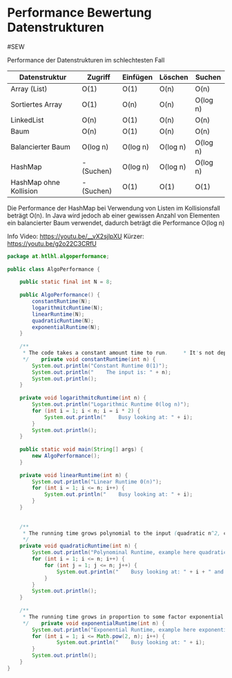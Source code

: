 # Performance Bewertung Datenstrukturen
#SEW

Performance der Datenstrukturen im schlechtesten Fall

| Datenstruktur          | Zugriff    | Einfügen | Löschen  | Suchen   |
| ---------------------- | ---------- | -------- | -------- | -------- |
| Array (List)           | O(1)       | O(1)     | O(n)     | O(n)     |
| Sortiertes Array       | O(1)       | O(n)     | O(n)     | O(log n) |
| LinkedList             | O(n)       | O(1)     | O(n)     | O(n)     |
| Baum                   | O(n)       | O(1)     | O(n)     | O(n)     |
| Balancierter Baum      | O(log n)   | O(log n) | O(log n) | O(log n) |
| HashMap                | - (Suchen) | O(log n) | O(log n) | O(log n) |
| HashMap ohne Kollision | - (Suchen) | O(1)     | O(1)     | O(1)     |
Die Performance der HashMap bei Verwendung von Listen im Kollisionsfall beträgt O(n). In Java wird jedoch ab einer gewissen Anzahl von Elementen ein balancierter Baum verwendet, dadurch beträgt die Performance O(log n)

Info Video: https://youtu.be/__vX2sjlpXU 
Kürzer: https://youtu.be/g2o22C3CRfU

``` java
package at.htlhl.algoperformance;  
  
public class AlgoPerformance {  
  
    public static final int N = 8;  
  
    public AlgoPerformance() {  
        constantRuntime(N);  
        logarithmitcRuntime(N);  
        linearRuntime(N);  
        quadraticRuntime(N);  
        exponentialRuntime(N);  
    }  
  
    /**  
     * The code takes a constant amount time to run.     * It's not dependent on the size on n.     *     * @param n input  
     */    private void constantRuntime(int n) {  
        System.out.println("Constant Runtime 0(1)");  
        System.out.println("    The input is: " + n);  
        System.out.println();  
    }  
  
    private void logarithmitcRuntime(int n) {  
        System.out.println("Logarithmic Runtime 0(log n)");  
        for (int i = 1; i < n; i = i * 2) {  
            System.out.println("    Busy looking at: " + i);  
        }  
        System.out.println();  
    }  
  
    public static void main(String[] args) {  
        new AlgoPerformance();  
    }  
  
    private void linearRuntime(int n) {  
        System.out.println("Linear Runtime 0(n)");  
        for (int i = 1; i <= n; i++) {  
            System.out.println("    Busy looking at: " + i);  
        }  
    }  
  
  
    /**  
     * The running time grows polynomial to the input (quadratic n^2, cubic n^3, ...)     * to the input     *     * @param n  
     */  
    private void quadraticRuntime(int n) {  
        System.out.println("Polynominal Runtime, example here quadratic 0(n^2)");  
        for (int i = 1; i <= n; i++) {  
            for (int j = 1; j <= n; j++) {  
                System.out.println("    Busy looking at: " + i + " and " + j);  
            }  
        }  
        System.out.println();  
    }  
  
    /**  
     * The running time grows in proportion to some factor exponential to the input     *     * (very slow algorithm)     *     * 0(k^n) e.g. 0(2^n)     * @param n input  
     */    private void exponentialRuntime(int n) {  
        System.out.println("Exponential Runtime, example here exponential 0(2^n)");  
        for (int i = 1; i <= Math.pow(2, n); i++) {  
                System.out.println("    Busy looking at: " + i);  
        }  
        System.out.println();  
    }  
}
```